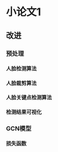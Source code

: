 # 小论文1

## 改进

### 预处理

#### 人脸检测算法

#### 人脸裁剪算法

#### 人脸关键点检测算法

#### 检测结果可视化

### GCN模型

#### 损失函数

